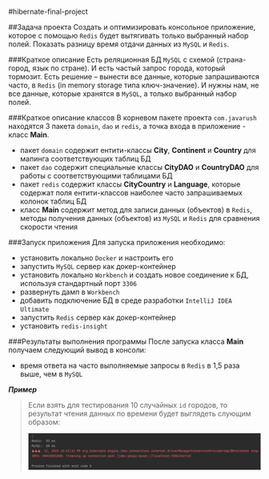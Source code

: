 #hibernate-final-project


##Задача проекта
Создать и оптимизировать консольное приложение, которое с помощью `Redis` будет вытягивать только выбранный набор полей.
Показать разницу время отдачи данных из `MySQL` и `Redis`.


###Краткое описание
Есть реляционная БД `MySQL` с схемой (страна-город, язык по стране). И есть частый запрос города, который тормозит.
Есть решение – вынести все данные, которые запрашиваются часто, в `Redis` (in memory storage типа ключ-значение).
И нужны нам, не все данные, которые хранятся в `MySQL`, а только выбранный набор полей.


###Краткое описание классов
В корневом пакете проекта `com.javarush` находятся 3 пакета `domain`, `dao` и `redis`, а
точка входа в приложение - класс **Main**.
* пакет `domain` содержит ентити-классы **City**, **Continent** и **Country** для мапинга соответствующих таблиц БД
* пакет `dao` содержит специальные классы **CityDAO** и **CountryDAO** для работы с соответствующими таблицами БД
* пакет `redis` содержит классы **CityCountry** и **Language**, которые содержат поля ентити-классов наиболее часто
запрашиваемых колонок таблиц БД
* класс **Main** содержит метод для записи данных (объектов) в `Redis`,
методы получения данных (объектов) из `MySQL` и `Redis` для сравнения скорости чтения


###Запуск приложения
Для запуска приложения необходимо:
* установить локально `Docker` и настроить его
* запустить `MySQL` сервер как докер-контейнер
* установить локально `Workbench` и создать новое соединение к БД, используя стандартный порт `3306`
* развернуть дамп в `Workbench`
* добавить подключение БД в среде разработки `IntelliJ IDEA Ultimate`
* запустить `Redis` сервер как докер-контейнер
* установить `redis-insight`


###Результаты выполнения программы
После запуска класса **Main** получаем следующий вывод в консоли:

* время ответа на часто выполняемые запросы в `Redis` в 1,5 раза выше, чем в `MySQL`

***Пример***

>Если взять для тестирования 10 случайных `id` городов,
>то результат чтения данных по времени будет выглядеть слующим образом:
> 
>![](src/main/resources/picture/screenshot.png)

